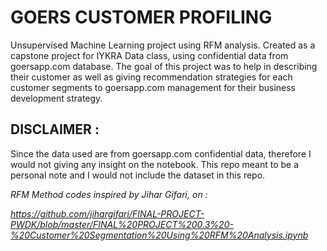 # GOERS CUSTOMER PROFILING

Unsupervised Machine Learning project using RFM analysis. Created as a capstone project for IYKRA Data class, using confidential data from goersapp.com database. The goal of this project was to help in describing their customer as well as giving recommendation strategies for each customer segments to goersapp.com management for their business development strategy.

## DISCLAIMER :

Since the data used are from goersapp.com confidential data, 
therefore I would not giving any insight on the notebook. 
This repo meant to be a personal note and I would not include the dataset in this repo.

*RFM Method codes inspired by Jihar Gifari, on :*

*https://github.com/jihargifari/FINAL-PROJECT-PWDK/blob/master/FINAL%20PROJECT%200.3%20-%20Customer%20Segmentation%20Using%20RFM%20Analysis.ipynb*
